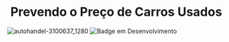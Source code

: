 # <h1 align="center"> Prevendo o Preço de Carros Usados </h1>
![autohandel-3100637_1280](https://github.com/ingoreichertjr/car_predictions/assets/80931224/4551ecd2-02be-401a-9d28-360f67f51027)
![Badge em Desenvolvimento](http://img.shields.io/static/v1?label=STATUS&message=EM%20DESENVOLVIMENTO&color=GREEN&style=for-the-badge)
